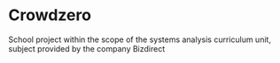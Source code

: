 # Crowdzero

School project within the scope of the systems analysis curriculum unit, subject provided by the company Bizdirect
